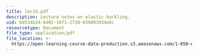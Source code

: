 ```yaml
---
title: lec33.pdf
description: Lecture notes on elastic buckling.
uid: bd534b24-6d92-16f1-2720-659d93934e6c
resourcetype: Document
file_type: application/pdf
file_location: >-
  https://open-learning-course-data-production.s3.amazonaws.com/1-050-engineering-mechanics-i-fall-2007/bd534b246d9216f12720659d93934e6c_lec33.pdf
---
```

